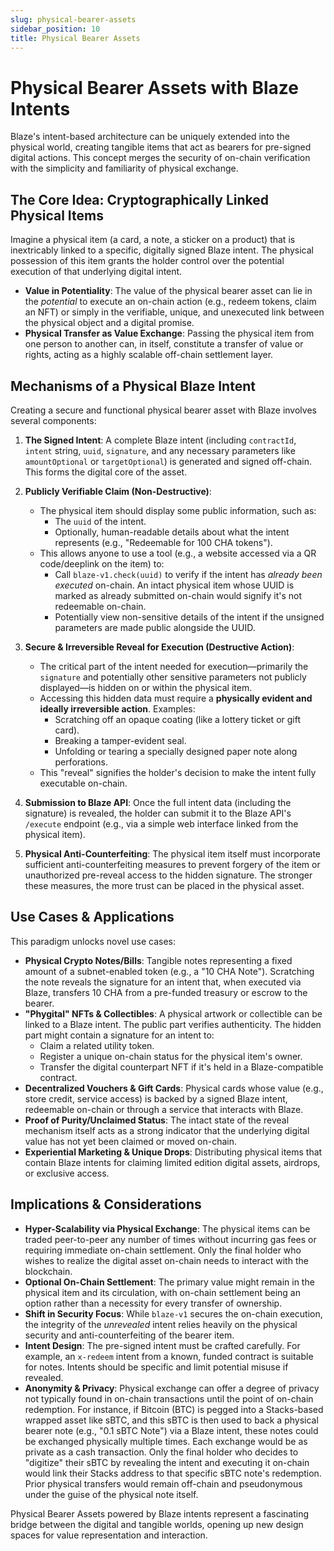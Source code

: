 ```yaml
---
slug: physical-bearer-assets
sidebar_position: 10
title: Physical Bearer Assets
---
```


# Physical Bearer Assets with Blaze Intents

Blaze's intent-based architecture can be uniquely extended into the physical world, creating tangible items that act as bearers for pre-signed digital actions. This concept merges the security of on-chain verification with the simplicity and familiarity of physical exchange.

## The Core Idea: Cryptographically Linked Physical Items

Imagine a physical item (a card, a note, a sticker on a product) that is inextricably linked to a specific, digitally signed Blaze intent. The physical possession of this item grants the holder control over the potential execution of that underlying digital intent.

*   **Value in Potentiality**: The value of the physical bearer asset can lie in the *potential* to execute an on-chain action (e.g., redeem tokens, claim an NFT) or simply in the verifiable, unique, and unexecuted link between the physical object and a digital promise.
*   **Physical Transfer as Value Exchange**: Passing the physical item from one person to another can, in itself, constitute a transfer of value or rights, acting as a highly scalable off-chain settlement layer.

## Mechanisms of a Physical Blaze Intent

Creating a secure and functional physical bearer asset with Blaze involves several components:

1.  **The Signed Intent**: A complete Blaze intent (including `contractId`, `intent` string, `uuid`, `signature`, and any necessary parameters like `amountOptional` or `targetOptional`) is generated and signed off-chain. This forms the digital core of the asset.

2.  **Publicly Verifiable Claim (Non-Destructive)**:
    *   The physical item should display some public information, such as:
        *   The `uuid` of the intent.
        *   Optionally, human-readable details about what the intent represents (e.g., "Redeemable for 100 CHA tokens").
    *   This allows anyone to use a tool (e.g., a website accessed via a QR code/deeplink on the item) to:
        *   Call `blaze-v1.check(uuid)` to verify if the intent has *already been executed* on-chain. An intact physical item whose UUID is  marked as already submitted on-chain would signify it's not redeemable on-chain.
        *   Potentially view non-sensitive details of the intent if the unsigned parameters are made public alongside the UUID.

3.  **Secure & Irreversible Reveal for Execution (Destructive Action)**:
    *   The critical part of the intent needed for execution—primarily the `signature` and potentially other sensitive parameters not publicly displayed—is hidden on or within the physical item.
    *   Accessing this hidden data must require a **physically evident and ideally irreversible action**. Examples:
        *   Scratching off an opaque coating (like a lottery ticket or gift card).
        *   Breaking a tamper-evident seal.
        *   Unfolding or tearing a specially designed paper note along perforations.
    *   This "reveal" signifies the holder's decision to make the intent fully executable on-chain.

4.  **Submission to Blaze API**: Once the full intent data (including the signature) is revealed, the holder can submit it to the Blaze API's `/execute` endpoint (e.g., via a simple web interface linked from the physical item).

5.  **Physical Anti-Counterfeiting**: The physical item itself must incorporate sufficient anti-counterfeiting measures to prevent forgery of the item or unauthorized pre-reveal access to the hidden signature. The stronger these measures, the more trust can be placed in the physical asset.

## Use Cases & Applications

This paradigm unlocks novel use cases:

*   **Physical Crypto Notes/Bills**: Tangible notes representing a fixed amount of a subnet-enabled token (e.g., a "10 CHA Note"). Scratching the note reveals the signature for an intent that, when executed via Blaze, transfers 10 CHA from a pre-funded treasury or escrow to the bearer.
*   **"Phygital" NFTs & Collectibles**: A physical artwork or collectible can be linked to a Blaze intent. The public part verifies authenticity. The hidden part might contain a signature for an intent to:
    *   Claim a related utility token.
    *   Register a unique on-chain status for the physical item's owner.
    *   Transfer the digital counterpart NFT if it's held in a Blaze-compatible contract.
*   **Decentralized Vouchers & Gift Cards**: Physical cards whose value (e.g., store credit, service access) is backed by a signed Blaze intent, redeemable on-chain or through a service that interacts with Blaze.
*   **Proof of Purity/Unclaimed Status**: The intact state of the reveal mechanism itself acts as a strong indicator that the underlying digital value has not yet been claimed or moved on-chain.
*   **Experiential Marketing & Unique Drops**: Distributing physical items that contain Blaze intents for claiming limited edition digital assets, airdrops, or exclusive access.

## Implications & Considerations

*   **Hyper-Scalability via Physical Exchange**: The physical items can be traded peer-to-peer any number of times without incurring gas fees or requiring immediate on-chain settlement. Only the final holder who wishes to realize the digital asset on-chain needs to interact with the blockchain.
*   **Optional On-Chain Settlement**: The primary value might remain in the physical item and its circulation, with on-chain settlement being an option rather than a necessity for every transfer of ownership.
*   **Shift in Security Focus**: While `blaze-v1` secures the on-chain execution, the integrity of the *unrevealed* intent relies heavily on the physical security and anti-counterfeiting of the bearer item.
*   **Intent Design**: The pre-signed intent must be crafted carefully. For example, an `x-redeem` intent from a known, funded contract is suitable for notes. Intents should be specific and limit potential misuse if revealed.
*   **Anonymity & Privacy**: Physical exchange can offer a degree of privacy not typically found in on-chain transactions until the point of on-chain redemption. For instance, if Bitcoin (BTC) is pegged into a Stacks-based wrapped asset like sBTC, and this sBTC is then used to back a physical bearer note (e.g., "0.1 sBTC Note") via a Blaze intent, these notes could be exchanged physically multiple times. Each exchange would be as private as a cash transaction. Only the final holder who decides to "digitize" their sBTC by revealing the intent and executing it on-chain would link their Stacks address to that specific sBTC note's redemption. Prior physical transfers would remain off-chain and pseudonymous under the guise of the physical note itself.

Physical Bearer Assets powered by Blaze intents represent a fascinating bridge between the digital and tangible worlds, opening up new design spaces for value representation and interaction. 